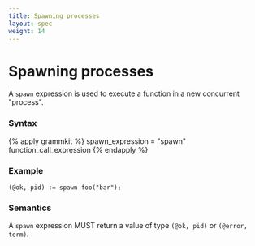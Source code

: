 ```yaml
---
title: Spawning processes
layout: spec
weight: 14
---
```


# Spawning processes

A `spawn` expression is used to execute a function in a new concurrent
"process".

### Syntax

{% apply grammkit %}
spawn_expression = "spawn" function_call_expression
{% endapply %}


### Example

```letlang
(@ok, pid) := spawn foo("bar");
```

### Semantics

A `spawn` expression MUST return a value of type `(@ok, pid)` or `(@error, term)`.
